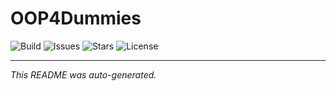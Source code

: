 # OOP4Dummies

![Build](https://github.com/dysshanks/OOP4Dummies/actions/workflows/readme-generator.yml/badge.svg)
![Issues](https://img.shields.io/github/issues/dysshanks/OOP4Dummies)
![Stars](https://img.shields.io/github/stars/dysshanks/OOP4Dummies)
![License](https://img.shields.io/github/license/dysshanks/OOP4Dummies)

---
*This README was auto-generated.*
